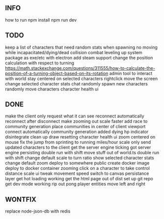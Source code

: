 ## INFO
how to run
npm install
npm run dev

## TODO
keep a list of characters that need
random stats when spawning
no moving while incapacitated/dying/dead
collision
combat
leveling up system
package as exe/etc with electron
add steam support
change the position calculation with respect to turning
https://math.stackexchange.com/questions/311555/how-to-calculate-the-position-of-a-turning-object-based-on-its-rotation
admin tool to interact with world
stay centered on selected characters
rightclick move the screen
change selected character stats
chat
randomly spawn new characters
randomly move characters
character health ui

## DONE
make the client only request what it can see
reconnect automatically
reconnect after disconnect
make zooming out scale faster
add race to community generation
place communities in center of client viewport
connect automatically
community generation
added dying hp indicator
disintegrate
clean up draw resetting
character health ui
zoom centered on mouse
fix the jump from sprinting to running
miles/hour scale
only send updated characters to the client
get the server engine ticking
got server engine persisting
double run with shift
move stuff out of world.ts
double run with shift
change default scale to turn ratio
show selected character stats
change default zoom
deploy to somewhere public
create docker image
deploy to docker container
zooming
click on a character to take control
distance scale ui
tweak movement speed
switch to canvas
persistance layer
get hot loading working
get the html page out of dist
set up git repo
get dev mode working
rip out pong
player entities
move left and right

## WONTFIX
replace node-json-db with redis
